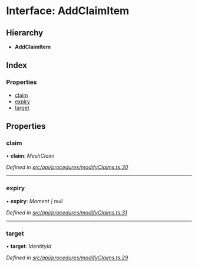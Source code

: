 # Interface: AddClaimItem

## Hierarchy

* **AddClaimItem**

## Index

### Properties

* [claim](addclaimitem.md#claim)
* [expiry](addclaimitem.md#expiry)
* [target](addclaimitem.md#target)

## Properties

###  claim

• **claim**: *MeshClaim*

*Defined in [src/api/procedures/modifyClaims.ts:30](https://github.com/PolymathNetwork/polymesh-sdk/blob/257c8c9/src/api/procedures/modifyClaims.ts#L30)*

___

###  expiry

• **expiry**: *Moment | null*

*Defined in [src/api/procedures/modifyClaims.ts:31](https://github.com/PolymathNetwork/polymesh-sdk/blob/257c8c9/src/api/procedures/modifyClaims.ts#L31)*

___

###  target

• **target**: *IdentityId*

*Defined in [src/api/procedures/modifyClaims.ts:29](https://github.com/PolymathNetwork/polymesh-sdk/blob/257c8c9/src/api/procedures/modifyClaims.ts#L29)*
